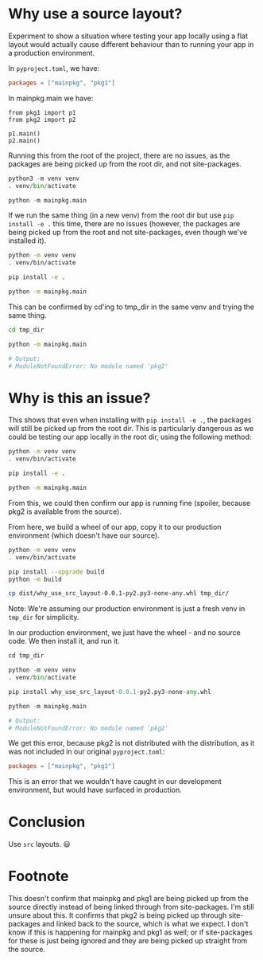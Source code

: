 # Why use a source layout?

Experiment to show a situation where testing your app locally using a flat layout would actually cause different behaviour than to running your app in a production environment.

In `pyproject.toml`, we have:
```toml
packages = ["mainpkg", "pkg1"]
```

In mainpkg.main we have:
```python3
from pkg1 import p1
from pkg2 import p2

p1.main()
p2.main()
```

Running this from the root of the project, there are no issues, as the packages are being picked up from the root dir, and not site-packages.
```python
python3 -m venv venv
. venv/bin/activate

python -m mainpkg.main
```

If we run the same thing (in a new venv) from the root dir but use `pip install -e .` this time, there are no issues (however, the packages are being picked up from the root and not site-packages, even though we've installed it).
```bash
python -m venv venv
. venv/bin/activate

pip install -e .

python -m mainpkg.main
```

This can be confirmed by cd'ing to tmp_dir in the same venv and trying the same thing.

```bash
cd tmp_dir

python -m mainpkg.main

# Output:
# ModuleNotFoundError: No module named 'pkg2'
```

# Why is this an issue?



This shows that even when installing with `pip install -e .`, the packages will still be picked up from the root dir. This is particularly dangerous as we could be testing our app locally in the root dir, using the following method:
```bash
python -m venv venv
. venv/bin/activate

pip install -e .

python -m mainpkg.main
```

From this, we could then confirm our app is running fine (spoiler, because pkg2 is available from the source).

From here, we build a wheel of our app, copy it to our production environment (which doesn't have our source).
```bash
python -m venv venv
. venv/bin/activate

pip install --upgrade build
python -m build

cp dist/why_use_src_layout-0.0.1-py2.py3-none-any.whl tmp_dir/
```

Note: We're assuming our production environment is just a fresh venv in `tmp_dir` for simplicity.

In our production environment, we just have the wheel - and no source code. We then install it, and run it.
```python
cd tmp_dir

python -m venv venv
. venv/bin/activate

pip install why_use_src_layout-0.0.1-py2.py3-none-any.whl

python -m mainpkg.main

# Output:
# ModuleNotFoundError: No module named 'pkg2'
```

We get this error, because pkg2 is not distributed with the distribution, as it was not included in our original `pyproject.toml`:
```toml
packages = ["mainpkg", "pkg1"]
```

This is an error that we wouldn't have caught in our development environment, but would have surfaced in production.

# Conclusion

Use `src` layouts. 😃

# Footnote

This doesn't confirm that mainpkg and pkg1 are being picked up from the source directly instead of being linked through from site-packages. I'm still unsure about this. It confirms that pkg2 is being picked up through site-packages and linked back to the source, which is what we expect. I don't know if this is happening for mainpkg and pkg1 as well; or if site-packages for these is just being ignored and they are being picked up straight from the source.
